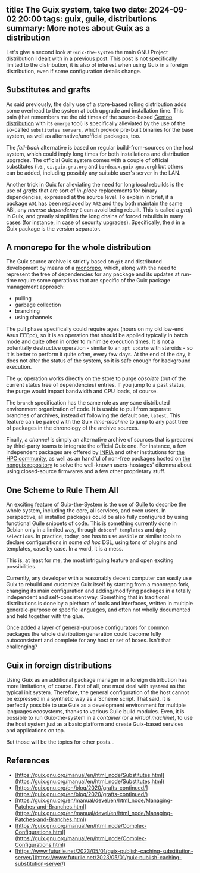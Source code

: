 title: The Guix system, take two
date: 2024-09-02 20:00
tags: guix, guile, distributions
summary: More notes about Guix as a distribution
---

Let's give a second look at `Guix-the-system` the main GNU Project distribution
I dealt with in [a previous
post](http://lovergine.com/an-initial-dive-into-guix.html).  This post is not
specifically limited to the distribution, it is also of interest when using Guix
in a foreign distribution, even if some configuration details change.

## Substitutes and grafts

As said previously, the daily use of a store-based rolling distribution adds
some overhead to the system at both upgrade and installation time. This pain
(that remembers me the old times of the source-based [Gentoo
distribution](https://gentoo.org) with its `emerge` tool) is specifically
alleviated by the use of the so-called `substitutes servers`, which provide
pre-built binaries for the base system, as well as alternative/unofficial
packages, too.

The _fall-back_ alternative is based on regular build-from-sources on the host
system, which could imply long times for both installations and distribution
upgrades. The official Guix system comes with a couple of official substitutes
(i.e., `ci.guix.gnu.org` and `bordeaux.guix.gnu.org`) but others can be added,
including possibly any suitable user's server in the LAN.

Another trick in Guix for alleviating the need for long _local_ rebuilds is the
use of _grafts_ that are sort of _in-place_ replacements for binary
dependencies, expressed at the source level. To explain in brief, if a package `A@1`
has been replaced by `A@2` and they both maintain the same ABI, any _reverse
dependency_ `B` can avoid being rebuilt. This is called a _graft_ in Guix, and
greatly simplifies the long chains of forced rebuilds in many cases (for
instance, in case of security upgrades). Specifically, the `@` in a Guix package
is the version separator.

## A monorepo for the whole distribution

The Guix source archive is strictly based on `git` and distributed development by
means of a [monorepo](https://en.wikipedia.org/wiki/Monorepo),
which, along with the need to represent the tree of dependencies for any
package and its updates at run-time require some operations that are specific
of the Guix package management approach:

 - pulling
 - garbage collection
 - branching
 - using channels

The pull phase specifically could require ages (hours on my old low-end Asus
EEEpc), so it is an operation that should be applied typically in batch mode and quite often
in order to minimize execution times. It is not a potentially destructive
operation - similar to an `apt update` with steroids - so it is better
to perform it quite often, every few days. At the end of the day, it does not
alter the status of the system, so it is safe enough for background execution.

The `gc` operation works directly on the store to purge _obsolete_ (out of
the current status tree of dependencies) entries. If you jump to a past status,
the purge would impact bandwidth and CPU loads, of course.

The `branch` specification has the same role as any sane distributed
environment organization of code. It is usable to pull from separate branches of
archives, instead of following the default one, `latest`. This feature can be
paired with the Guix _time-machine_ to jump to any past tree of packages in the
chronology of the archive sources.

Finally, a _channel_ is simply an alternative archive of sources that is prepared
by third-party teams to integrate the official Guix one. For instance, a few independent
packages are offered by [INRIA](https://www.inria.fr/en) and other institutions for 
[the HPC community](https://hpc.guix.info/about/), as well as an handful of non-free
packages hosted on [the nonguix repository](https://gitlab.com/nonguix/nonguix) to
solve the well-known users-hostages' dilemma about using closed-source firmwares 
and a few other proprietary stuff.

## One Scheme to Rule Them All

An exciting feature of Guix-the-System is the use of [Guile](https://www.gnu.org/software/guile/) 
to describe the whole system, including the core, all services, and even users. 
In perspective, all installed packages could be also fully configured by using functional 
Guile snippets of code. This is something currently done in Debian only in
a limited way, through `debconf templates` and `dpkg selections`. 
In practice, today, one has to use `ansible` or similar tools to declare 
configurations in some _ad hoc_ DSL, using
tons of plugins and templates, case by case. In a word, it is a mess.

This is, at least for me, the most intriguing feature and open exciting possibilities.

Currently, any developer with a reasonably decent computer can easily use Guix to rebuild and customize
Guix itself by starting from a monorepo fork, changing its main configuration and
adding/modifying packages in a totally independent and self-consistent way. Something that
in traditional distributions is done by a plethora of tools and interfaces, written in multiple
generale-purpose or specific languages, and often not wholly documented and held together
with the glue.

Once added a layer of general-purpose configurators for common packages the
whole distribution generation could become fully autoconsistent and complete for
any host or set of boxes. Isn't that challenging?

## Guix in foreign distributions

Using Guix as an additional package manager in a foreign distribution 
has more limitations, of course. First of all, one must
deal with `systemd` as the typical init system. Therefore, the general
configuration of the host cannot be expressed in a synthetic way as a
Scheme script. That said, it is perfectly possible to use Guix as
a development environment for multiple languages ecosystems, thanks
to various Guile build modules. Even, it is possible to run Guix-the-system
in a _container_ (or a _virtual machine_), to use the host system just as a basic
platform and create Guix-based services and applications on top.

But those will be the topics for other posts...

## References

 - [https://guix.gnu.org/manual/en/html_node/Substitutes.html](https://guix.gnu.org/manual/en/html_node/Substitutes.html)
 - [https://guix.gnu.org/en/blog/2020/grafts-continued/](https://guix.gnu.org/en/blog/2020/grafts-continued/)
 - [https://guix.gnu.org/en/manual/devel/en/html_node/Managing-Patches-and-Branches.html](https://guix.gnu.org/en/manual/devel/en/html_node/Managing-Patches-and-Branches.html)
 - [https://guix.gnu.org/manual/en/html_node/Complex-Configurations.html](https://guix.gnu.org/manual/en/html_node/Complex-Configurations.html)
 - [https://www.futurile.net/2023/05/01/guix-publish-caching-substitution-server/](https://www.futurile.net/2023/05/01/guix-publish-caching-substitution-server/)
